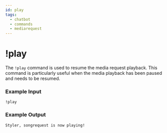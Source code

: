 ```yaml
---
id: play
tags:
  - chatbot
  - commands
  - mediarequest
---
```

# !play

The `!play` command is used to resume the media request playback. This command is particularly useful when the media playback has been paused and needs to be resumed.

### Example Input

```
!play
```

### Example Output

```
Styler, songrequest is now playing! 
```

